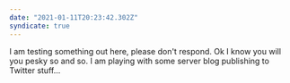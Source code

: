 ```yaml
---
date: "2021-01-11T20:23:42.302Z"
syndicate: true
---
```


I am testing something out here, please don't respond. Ok I know you will you pesky so and so. I am playing with some server blog publishing to Twitter stuff...